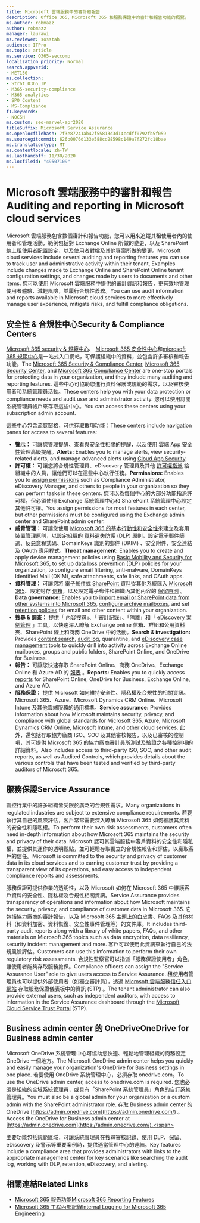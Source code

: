 ```yaml
---
title: Microsoft 雲端服務中的審計和報告
description: Office 365、Microsoft 365 和服務保證中的審計和報告功能的概覽。
ms.author: robmazz
author: robmazz
manager: laurawi
ms.reviewer: sosstah
audience: ITPro
ms.topic: article
ms.service: O365-seccomp
localization_priority: Normal
search.appverid:
- MET150
ms.collection:
- Strat_O365_IP
- M365-security-compliance
- M365-analytics
- SPO_Content
- MS-Compliance
f1.keywords:
- NOCSH
ms.custom: seo-marvel-apr2020
titleSuffix: Microsoft Service Assurance
ms.openlocfilehash: 7f3e87241ab42f55813d3d14ccdff0792fb5f059
ms.sourcegitcommit: 626b0076d133e588cd28598c149a7f272fc18bae
ms.translationtype: MT
ms.contentlocale: zh-TW
ms.lasthandoff: 11/30/2020
ms.locfileid: "49507109"
---
```

# <a name="auditing-and-reporting-in-microsoft-cloud-services"></a><span data-ttu-id="5fb1a-103">Microsoft 雲端服務中的審計和報告</span><span class="sxs-lookup"><span data-stu-id="5fb1a-103">Auditing and reporting in Microsoft cloud services</span></span>

<span data-ttu-id="5fb1a-104">Microsoft 雲端服務包含數個審計和報告功能，您可以用來追蹤其租使用者內的使用者和管理活動，範例包括對 Exchange Online 所做的變更，以及 SharePoint 線上租使用者配置設定，以及使用者對檔及其他專案所做的變更。</span><span class="sxs-lookup"><span data-stu-id="5fb1a-104">Microsoft cloud services include several auditing and reporting features you can use to track user and administrative activity within their tenant, Examples include changes made to Exchange Online and SharePoint Online tenant configuration settings, and changes made by users to documents and other items.</span></span> <span data-ttu-id="5fb1a-105">您可以使用 Microsoft 雲端服務中提供的審計資訊和報告，更有效地管理使用者體驗、減輕風險，並履行合規性義務。</span><span class="sxs-lookup"><span data-stu-id="5fb1a-105">You can use audit information and reports available in Microsoft cloud services to more effectively manage user experience, mitigate risks, and fulfill compliance obligations.</span></span>

## <a name="security--compliance-centers"></a><span data-ttu-id="5fb1a-106">安全性 & 合規性中心</span><span class="sxs-lookup"><span data-stu-id="5fb1a-106">Security & Compliance Centers</span></span>

<span data-ttu-id="5fb1a-107">[Microsoft 365 security & 規範中心](https://protection.office.com)、 [Microsoft 365 安全性中心](https://security.microsoft.com)和[microsoft 365 規範中心](https://compliance.microsoft.com)是一站式入口網站，可保護組織中的資料，並包含許多審核和報告功能。</span><span class="sxs-lookup"><span data-stu-id="5fb1a-107">The [Microsoft 365 Security & Compliance Center](https://protection.office.com), [Microsoft 365 Security Center](https://security.microsoft.com), and [Microsoft 365 Compliance Center](https://compliance.microsoft.com) are one-stop portals for protecting data in your organization, and they include many auditing and reporting features.</span></span> <span data-ttu-id="5fb1a-108">這些中心可協助您進行資料保護或規範的需求，以及審核使用者和系統管理員活動。</span><span class="sxs-lookup"><span data-stu-id="5fb1a-108">These centers help you with your data protection or compliance needs and audit user and administrator activity.</span></span> <span data-ttu-id="5fb1a-109">您可以使用訂閱系統管理員帳戶來存取這些中心。</span><span class="sxs-lookup"><span data-stu-id="5fb1a-109">You can access these centers using your subscription admin account.</span></span>

<span data-ttu-id="5fb1a-110">這些中心包含流覽窗格，可供存取數項功能：</span><span class="sxs-lookup"><span data-stu-id="5fb1a-110">These centers include navigation panes for access to several features:</span></span>

- <span data-ttu-id="5fb1a-111">**警示：** 可讓您管理提醒、查看與安全性相關的提醒，以及使用 [雲端 App 安全性](https://docs.microsoft.com/cloud-app-security/what-is-cloud-app-security)管理高級提醒。</span><span class="sxs-lookup"><span data-stu-id="5fb1a-111">**Alerts:** Enables you to manage alerts, view security-related alerts, and manage advanced alerts using [Cloud App Security](https://docs.microsoft.com/cloud-app-security/what-is-cloud-app-security).</span></span>
- <span data-ttu-id="5fb1a-112">**許可權：** 可讓您將合規性管理員、eDiscovery 管理員及其他 [許可權指派](https://docs.microsoft.com/microsoft-365/security/office-365-security/grant-access-to-the-security-and-compliance-center) 給組織中的人員，讓他們可以在這些中心執行任務。</span><span class="sxs-lookup"><span data-stu-id="5fb1a-112">**Permissions:** Enables you to [assign permissions](https://docs.microsoft.com/microsoft-365/security/office-365-security/grant-access-to-the-security-and-compliance-center) such as Compliance Administrator, eDiscovery Manager, and others to people in your organization so they can perform tasks in these centers.</span></span> <span data-ttu-id="5fb1a-113">您可以為每個中心的大部分功能指派許可權，但必須使用 Exchange 系統管理中心和 SharePoint 系統管理中心設定其他許可權。</span><span class="sxs-lookup"><span data-stu-id="5fb1a-113">You assign permissions for most features in each center, but other permissions must be configured using the Exchange admin center and SharePoint admin center.</span></span>
- <span data-ttu-id="5fb1a-114">**威脅管理：** 可讓您使用 [Microsoft 365 的基本行動性和安全性](https://support.microsoft.com/office/overview-of-basic-mobility-and-security-for-microsoft-365-faa7d8e5-645d-4d59-839c-c8d4c1869e4a)來建立及套用裝置管理原則，以設定組織的 [資料遺失防護](https://docs.microsoft.com/microsoft-365/compliance/data-loss-prevention-policies) (DLP) 原則，設定電子郵件篩選、反惡意程式碼、DomainKeys 識別的郵件 (DKIM) 、安全附件、安全連結及 OAuth 應用程式。</span><span class="sxs-lookup"><span data-stu-id="5fb1a-114">**Threat management:** Enables you to create and apply device management policies using [Basic Mobility and Security for Microsoft 365](https://support.microsoft.com/office/overview-of-basic-mobility-and-security-for-microsoft-365-faa7d8e5-645d-4d59-839c-c8d4c1869e4a), to set up [data loss prevention](https://docs.microsoft.com/microsoft-365/compliance/data-loss-prevention-policies) (DLP) policies for your organization, to configure email filtering, anti-malware, DomainKeys Identified Mail (DKIM), safe attachments, safe links, and OAuth apps.</span></span>
- <span data-ttu-id="5fb1a-115">**資料管理：** 可讓您將 [電子郵件或 SharePoint 資料從其他系統匯入 Microsoft 365](https://support.office.com/article/Import-PST-files-or-SharePoint-data-to-Office-365-ba688e0a-0fcb-4bd7-8e57-2b669564ea84)、設定封存 [信箱](https://support.office.com/article/Enable-archive-mailboxes-in-the-Office-365-Security-Compliance-Center-268a109e-7843-405b-bb3d-b9393b2342ce)，以及設定電子郵件和組織內其他內容的 [保留原則](https://docs.microsoft.com/microsoft-365/compliance/retention-policies) 。</span><span class="sxs-lookup"><span data-stu-id="5fb1a-115">**Data governance:** Enables you to [import email or SharePoint data from other systems into Microsoft 365](https://support.office.com/article/Import-PST-files-or-SharePoint-data-to-Office-365-ba688e0a-0fcb-4bd7-8e57-2b669564ea84), [configure archive mailboxes](https://support.office.com/article/Enable-archive-mailboxes-in-the-Office-365-Security-Compliance-Center-268a109e-7843-405b-bb3d-b9393b2342ce), and set [retention policies](https://docs.microsoft.com/microsoft-365/compliance/retention-policies) for email and other content within your organization.</span></span>
- <span data-ttu-id="5fb1a-116">**搜尋 & 調查：** 提供「 [內容搜尋](https://support.office.com/article/Run-a-Content-Search-in-the-Office-365-Security-Compliance-Center-61852fd9-fe8a-4880-a339-cb19ed3bff4a)」、「 [審計記錄](https://support.office.com/article/Search-the-audit-log-in-the-Office-365-Security-Compliance-Center-0d4d0f35-390b-4518-800e-0c7ec95e946c)」、「隔離」和「 [eDiscovery 案例管理](https://support.office.com/article/Manage-eDiscovery-cases-in-the-Office-365-Security-Compliance-Center-edea80d6-20a7-40fb-b8c4-5e8c8395f6da) 」工具，以快速深入瞭解 Exchange online 信箱、群組和公用資料夾、SharePoint 線上和商務 OneDrive 中的活動。</span><span class="sxs-lookup"><span data-stu-id="5fb1a-116">**Search & investigation:** Provides [content search](https://support.office.com/article/Run-a-Content-Search-in-the-Office-365-Security-Compliance-Center-61852fd9-fe8a-4880-a339-cb19ed3bff4a), [audit log](https://support.office.com/article/Search-the-audit-log-in-the-Office-365-Security-Compliance-Center-0d4d0f35-390b-4518-800e-0c7ec95e946c), quarantine, and [eDiscovery case management](https://support.office.com/article/Manage-eDiscovery-cases-in-the-Office-365-Security-Compliance-Center-edea80d6-20a7-40fb-b8c4-5e8c8395f6da) tools to quickly drill into activity across Exchange Online mailboxes, groups and public folders, SharePoint Online, and OneDrive for Business.</span></span>
- <span data-ttu-id="5fb1a-117">**報告：** 可讓您快速存取 SharePoint Online、商務 OneDrive、Exchange Online 和 Azure AD 的 [報表](https://support.office.com/article/Reports-in-the-Office-365-Security-Compliance-Center-7acd33ce-1ec8-49fb-b625-43bac7b58c5a) 。</span><span class="sxs-lookup"><span data-stu-id="5fb1a-117">**Reports:** Enables you to quickly access [reports](https://support.office.com/article/Reports-in-the-Office-365-Security-Compliance-Center-7acd33ce-1ec8-49fb-b625-43bac7b58c5a) for SharePoint Online, OneDrive for Business, Exchange Online, and Azure AD.</span></span>
- <span data-ttu-id="5fb1a-118">**服務保證：** 提供 Microsoft 如何維持安全性、隱私權及合規性的相關資訊。 Microsoft 365、Azure、Microsoft Dynamics CRM Online、Microsoft Intune 及其他雲端服務的通用標準。</span><span class="sxs-lookup"><span data-stu-id="5fb1a-118">**Service assurance:** Provides information about how Microsoft maintains security, privacy, and compliance with global standards for Microsoft 365, Azure, Microsoft Dynamics CRM Online, Microsoft Intune, and other cloud services.</span></span> <span data-ttu-id="5fb1a-119">此外，還包括存取協力廠商 ISO、SOC 及其他審核報告，以及已審核的控制項，其可提供 Microsoft 365 的協力廠商審計員所測試及驗證之各種控制項的詳細資料。</span><span class="sxs-lookup"><span data-stu-id="5fb1a-119">Also includes access to third-party ISO, SOC, and other audit reports, as well as Audited Controls, which provides details about the various controls that have been tested and verified by third-party auditors of Microsoft 365.</span></span>

## <a name="service-assurance"></a><span data-ttu-id="5fb1a-120">服務保證</span><span class="sxs-lookup"><span data-stu-id="5fb1a-120">Service Assurance</span></span>

<span data-ttu-id="5fb1a-121">管控行業中的許多組織皆受限於廣泛的合規性需求。</span><span class="sxs-lookup"><span data-stu-id="5fb1a-121">Many organizations in regulated industries are subject to extensive compliance requirements.</span></span> <span data-ttu-id="5fb1a-122">若要執行其自己的風險評估，客戶常常需要深入瞭解 Microsoft 365 如何維護其資料的安全性和隱私權。</span><span class="sxs-lookup"><span data-stu-id="5fb1a-122">To perform their own risk assessments, customers often need in-depth information about how Microsoft 365 maintains the security and privacy of their data.</span></span> <span data-ttu-id="5fb1a-123">Microsoft 認可其雲端服務中客戶資料的安全性和隱私權，並提供其運作的透明觀點，並可輕鬆存取獨立的合規性報告和評估，以贏取客戶的信任。</span><span class="sxs-lookup"><span data-stu-id="5fb1a-123">Microsoft is committed to the security and privacy of customer data in its cloud services and to earning customer trust by providing a transparent view of its operations, and easy access to independent compliance reports and assessments.</span></span>

<span data-ttu-id="5fb1a-124">服務保證可提供作業的透明性，以及 Microsoft 如何在 Microsoft 365 中維護客戶資料的安全性、隱私權及合規性相關資訊。</span><span class="sxs-lookup"><span data-stu-id="5fb1a-124">Service Assurance provides transparency of operations and information about how Microsoft maintains the security, privacy, and compliance of customer data in Microsoft 365.</span></span> <span data-ttu-id="5fb1a-125">它包括協力廠商的審計報告，以及 Microsoft 365 主題上的白皮書、FAQs 及其他材料（如資料加密、資料恢復、安全性事件管理等）的文件庫。</span><span class="sxs-lookup"><span data-stu-id="5fb1a-125">It includes third-party audit reports along with a library of white papers, FAQs, and other materials on Microsoft 365 topics such as data encryption, data resiliency, security incident management and more.</span></span> <span data-ttu-id="5fb1a-126">客戶可以使用此資訊來執行自己的法規風險評估。</span><span class="sxs-lookup"><span data-stu-id="5fb1a-126">Customers can use this information to perform their own regulatory risk assessments.</span></span> <span data-ttu-id="5fb1a-127">合規性監察官可以指派「服務保證使用者」角色，讓使用者能夠存取服務擔保。</span><span class="sxs-lookup"><span data-stu-id="5fb1a-127">Compliance officers can assign the "Service Assurance User" role to give users access to Service Assurance.</span></span> <span data-ttu-id="5fb1a-128">租使用者管理員也可以提供外部使用者（如獨立審計員），透過 [Microsoft 雲端服務信任入口網站](https://aka.ms/STP) 存取服務保證儀表板中的資訊 (STP) 。</span><span class="sxs-lookup"><span data-stu-id="5fb1a-128">The tenant administrator can also provide external users, such as independent auditors, with access to information in the Service Assurance dashboard through the [Microsoft Cloud Service Trust Portal](https://aka.ms/STP) (STP).</span></span>

## <a name="onedrive-for-business-admin-center"></a><span data-ttu-id="5fb1a-129">Business admin center 的 OneDrive</span><span class="sxs-lookup"><span data-stu-id="5fb1a-129">OneDrive for Business admin center</span></span>

<span data-ttu-id="5fb1a-130">Microsoft OneDrive 系統管理中心可協助您快速、輕鬆地管理組織的商務設定 OneDrive 一個地方。</span><span class="sxs-lookup"><span data-stu-id="5fb1a-130">The Microsoft OneDrive admin center helps you quickly and easily manage your organization's OneDrive for Business settings in one place.</span></span> <span data-ttu-id="5fb1a-131">若要使用 OneDrive 系統管理中心，必須存取 onedrive.com。</span><span class="sxs-lookup"><span data-stu-id="5fb1a-131">To use the OneDrive admin center, access to onedrive.com is required.</span></span> <span data-ttu-id="5fb1a-132">您也必須是組織的全域系統管理員，或具有「SharePoint 系統管理員」角色的自訂系統管理員。</span><span class="sxs-lookup"><span data-stu-id="5fb1a-132">You must also be a global admin for your organization or a custom admin with the SharePoint administrator role.</span></span> <span data-ttu-id="5fb1a-133">存取 Business admin center 的 OneDrive [https://admin.onedrive.com](https://admin.onedrive.com/) 。</span><span class="sxs-lookup"><span data-stu-id="5fb1a-133">Access the OneDrive for Business admin center at [https://admin.onedrive.com](https://admin.onedrive.com/).</span></span>

<span data-ttu-id="5fb1a-134">主要功能包括規範區域，可讓系統管理員在搜尋審核記錄、使用 DLP、保留、eDiscovery 及警示等重要案例時，提供適當管理中心的連結。</span><span class="sxs-lookup"><span data-stu-id="5fb1a-134">Key features include a compliance area that provides administrators with links to the appropriate management center for key scenarios like searching the audit log, working with DLP, retention, eDiscovery, and alerting.</span></span>

## <a name="related-links"></a><span data-ttu-id="5fb1a-135">相關連結</span><span class="sxs-lookup"><span data-stu-id="5fb1a-135">Related Links</span></span>

- [<span data-ttu-id="5fb1a-136">Microsoft 365 報告功能</span><span class="sxs-lookup"><span data-stu-id="5fb1a-136">Microsoft 365 Reporting Features</span></span>](assurance-reporting-features.md)
- [<span data-ttu-id="5fb1a-137">Microsoft 365 工程內部記錄</span><span class="sxs-lookup"><span data-stu-id="5fb1a-137">Internal Logging for Microsoft 365 Engineering</span></span>](assurance-internal-logging.md)
